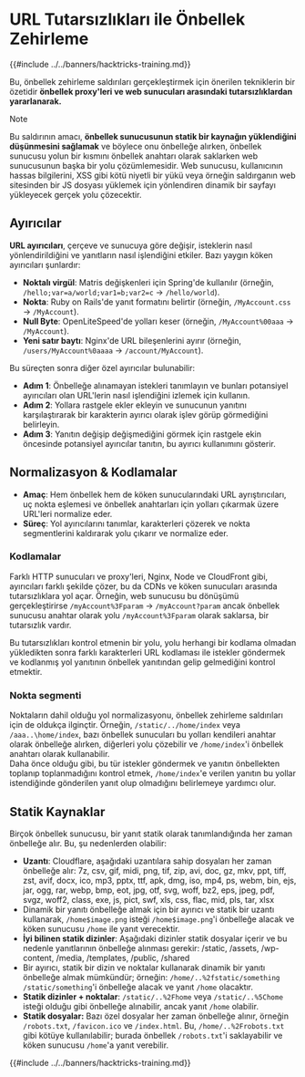 # URL Tutarsızlıkları ile Önbellek Zehirleme

{{#include ../../banners/hacktricks-training.md}}

Bu, önbellek zehirleme saldırıları gerçekleştirmek için önerilen tekniklerin bir özetidir **önbellek proxy'leri ve web sunucuları arasındaki tutarsızlıklardan yararlanarak.**

> [!NOTE]
> Bu saldırının amacı, **önbellek sunucusunun statik bir kaynağın yüklendiğini düşünmesini sağlamak** ve böylece onu önbelleğe alırken, önbellek sunucusu yolun bir kısmını önbellek anahtarı olarak saklarken web sunucusunun başka bir yolu çözümlemesidir. Web sunucusu, kullanıcının hassas bilgilerini, XSS gibi kötü niyetli bir yükü veya örneğin saldırganın web sitesinden bir JS dosyası yüklemek için yönlendiren dinamik bir sayfayı yükleyecek gerçek yolu çözecektir.

## Ayırıcılar

**URL ayırıcıları**, çerçeve ve sunucuya göre değişir, isteklerin nasıl yönlendirildiğini ve yanıtların nasıl işlendiğini etkiler. Bazı yaygın köken ayırıcıları şunlardır:

- **Noktalı virgül**: Matris değişkenleri için Spring'de kullanılır (örneğin, `/hello;var=a/world;var1=b;var2=c` → `/hello/world`).
- **Nokta**: Ruby on Rails'de yanıt formatını belirtir (örneğin, `/MyAccount.css` → `/MyAccount`).
- **Null Byte**: OpenLiteSpeed'de yolları keser (örneğin, `/MyAccount%00aaa` → `/MyAccount`).
- **Yeni satır baytı**: Nginx'de URL bileşenlerini ayırır (örneğin, `/users/MyAccount%0aaaa` → `/account/MyAccount`).

Bu süreçten sonra diğer özel ayırıcılar bulunabilir:

- **Adım 1**: Önbelleğe alınamayan istekleri tanımlayın ve bunları potansiyel ayırıcıları olan URL'lerin nasıl işlendiğini izlemek için kullanın.
- **Adım 2**: Yollara rastgele ekler ekleyin ve sunucunun yanıtını karşılaştırarak bir karakterin ayırıcı olarak işlev görüp görmediğini belirleyin.
- **Adım 3**: Yanıtın değişip değişmediğini görmek için rastgele ekin öncesinde potansiyel ayırıcılar tanıtın, bu ayırıcı kullanımını gösterir.

## Normalizasyon & Kodlamalar

- **Amaç**: Hem önbellek hem de köken sunucularındaki URL ayrıştırıcıları, uç nokta eşlemesi ve önbellek anahtarları için yolları çıkarmak üzere URL'leri normalize eder.
- **Süreç**: Yol ayırıcılarını tanımlar, karakterleri çözerek ve nokta segmentlerini kaldırarak yolu çıkarır ve normalize eder.

### **Kodlamalar**

Farklı HTTP sunucuları ve proxy'leri, Nginx, Node ve CloudFront gibi, ayırıcıları farklı şekilde çözer, bu da CDNs ve köken sunucuları arasında tutarsızlıklara yol açar. Örneğin, web sunucusu bu dönüşümü gerçekleştirirse `/myAccount%3Fparam` → `/myAccount?param` ancak önbellek sunucusu anahtar olarak yolu `/myAccount%3Fparam` olarak saklarsa, bir tutarsızlık vardır.&#x20;

Bu tutarsızlıkları kontrol etmenin bir yolu, yolu herhangi bir kodlama olmadan yükledikten sonra farklı karakterleri URL kodlaması ile istekler göndermek ve kodlanmış yol yanıtının önbellek yanıtından gelip gelmediğini kontrol etmektir.

### Nokta segmenti

Noktaların dahil olduğu yol normalizasyonu, önbellek zehirleme saldırıları için de oldukça ilginçtir. Örneğin, `/static/../home/index` veya `/aaa..\home/index`, bazı önbellek sunucuları bu yolları kendileri anahtar olarak önbelleğe alırken, diğerleri yolu çözebilir ve `/home/index`'i önbellek anahtarı olarak kullanabilir.\
Daha önce olduğu gibi, bu tür istekler göndermek ve yanıtın önbellekten toplanıp toplanmadığını kontrol etmek, `/home/index`'e verilen yanıtın bu yollar istendiğinde gönderilen yanıt olup olmadığını belirlemeye yardımcı olur.

## Statik Kaynaklar

Birçok önbellek sunucusu, bir yanıt statik olarak tanımlandığında her zaman önbelleğe alır. Bu, şu nedenlerden olabilir:

- **Uzantı**: Cloudflare, aşağıdaki uzantılara sahip dosyaları her zaman önbelleğe alır: 7z, csv, gif, midi, png, tif, zip, avi, doc, gz, mkv, ppt, tiff, zst, avif, docx, ico, mp3, pptx, ttf, apk, dmg, iso, mp4, ps, webm, bin, ejs, jar, ogg, rar, webp, bmp, eot, jpg, otf, svg, woff, bz2, eps, jpeg, pdf, svgz, woff2, class, exe, js, pict, swf, xls, css, flac, mid, pls, tar, xlsx
- Dinamik bir yanıtı önbelleğe almak için bir ayırıcı ve statik bir uzantı kullanarak, `/home$image.png` isteği `/home$image.png`'i önbelleğe alacak ve köken sunucusu `/home` ile yanıt verecektir.
- **İyi bilinen statik dizinler**: Aşağıdaki dizinler statik dosyalar içerir ve bu nedenle yanıtlarının önbelleğe alınması gerekir: /static, /assets, /wp-content, /media, /templates, /public, /shared
- Bir ayırıcı, statik bir dizin ve noktalar kullanarak dinamik bir yanıtı önbelleğe almak mümkündür; örneğin: `/home/..%2fstatic/something` `/static/something`'i önbelleğe alacak ve yanıt `/home` olacaktır.
- **Statik dizinler + noktalar**: `/static/..%2Fhome` veya `/static/..%5Chome` isteği olduğu gibi önbelleğe alınabilir, ancak yanıt `/home` olabilir.
- **Statik dosyalar:** Bazı özel dosyalar her zaman önbelleğe alınır, örneğin `/robots.txt`, `/favicon.ico` ve `/index.html`. Bu, `/home/..%2Frobots.txt` gibi kötüye kullanılabilir; burada önbellek `/robots.txt`'i saklayabilir ve köken sunucusu `/home`'a yanıt verebilir.

{{#include ../../banners/hacktricks-training.md}}
